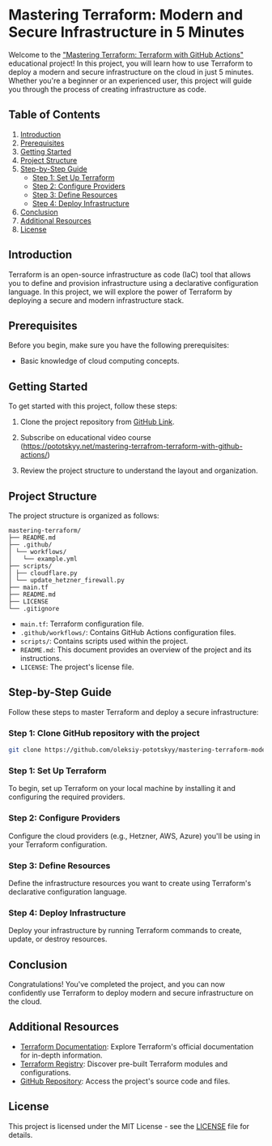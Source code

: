 # Mastering Terraform: Modern and Secure Infrastructure in 5 Minutes

Welcome to the ["Mastering Terraform: Terraform with GitHub Actions"](https://pototskyy.net/mastering-terrafrom-terraform-with-github-actions/) educational project! In this project, you will learn how to use Terraform to deploy a modern and secure infrastructure on the cloud in just 5 minutes. Whether you're a beginner or an experienced user, this project will guide you through the process of creating infrastructure as code.

## Table of Contents

1. [Introduction](#introduction)
2. [Prerequisites](#prerequisites)
3. [Getting Started](#getting-started)
4. [Project Structure](#project-structure)
5. [Step-by-Step Guide](#step-by-step-guide)
    - [Step 1: Set Up Terraform](#step-1-set-up-terraform)
    - [Step 2: Configure Providers](#step-2-configure-providers)
    - [Step 3: Define Resources](#step-3-define-resources)
    - [Step 4: Deploy Infrastructure](#step-4-deploy-infrastructure)
6. [Conclusion](#conclusion)
7. [Additional Resources](#additional-resources)
8. [License](#license)

## Introduction

Terraform is an open-source infrastructure as code (IaC) tool that allows you to define and provision infrastructure using a declarative configuration language. In this project, we will explore the power of Terraform by deploying a secure and modern infrastructure stack.

## Prerequisites

Before you begin, make sure you have the following prerequisites:

- Basic knowledge of cloud computing concepts.

## Getting Started

To get started with this project, follow these steps:

1. Clone the project repository from [GitHub Link](https://github.com/oleksiy-pototskyy/mastering-terraform-modern-and-secure-infrastructure-in-5-minutes).

2. Subscribe on educational video course (https://pototskyy.net/mastering-terrafrom-terraform-with-github-actions/)

3. Review the project structure to understand the layout and organization.

## Project Structure

The project structure is organized as follows:

```
mastering-terraform/
├── README.md
├── .github/
│ └── workflows/
│   └── example.yml
├── scripts/
│ ├── cloudflare.py
│ └── update_hetzner_firewall.py 
├── main.tf
├── README.md
├── LICENSE
└── .gitignore
```

- `main.tf`: Terraform configuration file.
- `.github/workflows/`: Contains GitHub Actions configuration files.
- `scripts/`: Contains scripts used within the project.
- `README.md`: This document provides an overview of the project and its instructions.
- `LICENSE`: The project's license file.

## Step-by-Step Guide

Follow these steps to master Terraform and deploy a secure infrastructure:

### Step 1: Clone GitHub repository with the project 

```bash
git clone https://github.com/oleksiy-pototskyy/mastering-terraform-modern-and-secure-infrastructure-in-5-minutes.git
```

### Step 1: Set Up Terraform

To begin, set up Terraform on your local machine by installing it and configuring the required providers.

### Step 2: Configure Providers

Configure the cloud providers (e.g., Hetzner, AWS, Azure) you'll be using in your Terraform configuration.

### Step 3: Define Resources

Define the infrastructure resources you want to create using Terraform's declarative configuration language.

### Step 4: Deploy Infrastructure

Deploy your infrastructure by running Terraform commands to create, update, or destroy resources.

## Conclusion

Congratulations! You've completed the project, and you can now confidently use Terraform to deploy modern and secure infrastructure on the cloud.

## Additional Resources

- [Terraform Documentation](https://www.terraform.io/docs/index.html): Explore Terraform's official documentation for in-depth information.
- [Terraform Registry](https://registry.terraform.io/): Discover pre-built Terraform modules and configurations.
- [GitHub Repository](https://github.com/oleksiy-pototskyy/mastering-terraform-modern-and-secure-infrastructure-in-5-minutes): Access the project's source code and files.

## License

This project is licensed under the MIT License - see the [LICENSE](LICENSE) file for details.
